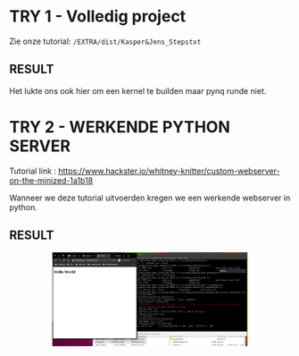 # TRY 1 - Volledig project

Zie onze tutorial: `/EXTRA/dist/Kasper&Jens_Stepstxt`

## RESULT
Het lukte ons ook hier om een kernel te builden maar pynq runde niet.

# TRY 2 - WERKENDE PYTHON SERVER

Tutorial link : <https://www.hackster.io/whitney-knitter/custom-webserver-on-the-minized-1a1b18>

Wanneer we deze tutorial uitvoerden kregen we een werkende webserver in python.

## RESULT

<p align="center">
  <img src="../working_python_server.png" width="350" title="hover text">
</p>
